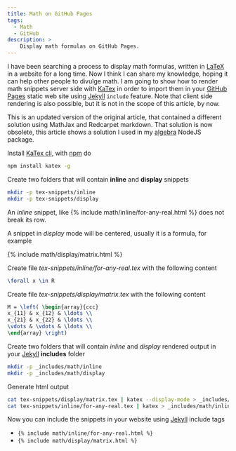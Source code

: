 ```yaml
---
title: Math on GitHub Pages
tags:
  - Math
  - GitHub
description: >
    Display math formulas on GitHub Pages.
---
```


I have been searching a process to display math formulas, written in [LaTeX][LaTeX]
in a website for a long time. Now I think I can share my knowledge, hoping it
can help other people to divulge math.
I am going to show how to render math snippets server side with [KaTex][KaTex]
in order to import them in your [GitHub Pages][gh-pages] static web site using
[Jekyll][Jekyll] `include` feature.
Note that client side rendering is also possible, but it is not in the scope of
this article, by now.

This is an updated version of the original article, that contained a different
solution using MathJax and Redcarpet markdown.
That solution is now obsolete, this article shows a solution I used in my
[algebra][algebra] NodeJS package.

Install [KaTex cli][KaTex], with [npm][npm] do

```bash
npm install katex -g
```

Create two folders that will contain **inline** and **display** snippets

```bash
mkdir -p tex-snippets/inline
mkdir -p tex-snippets/display
```

An *inline* snippet, like {% include math/inline/for-any-real.html %} does not break its row.

A snippet in *display* mode will be centered, usually it is a formula, for example

{% include math/display/matrix.html %}

Create file *tex-snippets/inline/for-any-real.tex* with the following content

```tex
\forall x \in R
```

Create file *tex-snippets/display/matrix.tex* with the following content

```tex
M = \left( \begin{array}{ccc}
x_{11} & x_{12} & \ldots \\
x_{21} & x_{22} & \ldots \\
\vdots & \vdots & \ldots \\
\end{array} \right)
```

Create two folders that will contain *inline* and *display* rendered output in your
[Jekyll][Jekyll] **includes** folder

```bash
mkdir -p _includes/math/inline
mkdir -p _includes/math/display
```

Generate html output

```bash
cat tex-snippets/display/matrix.tex | katex --display-mode > _includes/math/display/matrix.html
cat tex-snippets/inline/for-any-real.tex | katex > _includes/math/inline/for-any-real.html
```

Now you can include the snippets in your website using [Jekyll][Jekyll] include tags

* `{% include math/inline/for-any-real.html %}`
* `{% include math/display/matrix.html %}`

[algebra]: http://g14n.info/algebra "algebra"
[LaTeX]: http://www.latex-project.org/ "LaTeX"
[gh-pages]: https://pages.github.com/ "GitHub Pages"
[KaTex]: https://khan.github.io/KaTeX/ "KaTex"
[Jekyll]: http://jekyllrb.com/ "Jekyll"
[npm]: https://www.npmjs.com/ "npm"

